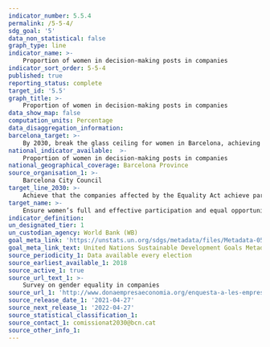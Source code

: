 ```yaml
---
indicator_number: 5.5.4
permalink: /5-5-4/
sdg_goal: '5'
data_non_statistical: false
graph_type: line
indicator_name: >-
    Proportion of women in decision-making posts in companies
indicator_sort_order: 5-5-4
published: true
reporting_status: complete
target_id: '5.5'
graph_title: >-
    Proportion of women in decision-making posts in companies
data_show_map: false
computation_units: Percentage
data_disaggregation_information:
barcelona_target: >-
    By 2030, break the glass ceiling for women in Barcelona, achieving parity in political, economic and social representation and leadership posts>-
national_indicator_available:  >-
    Proportion of women in decision-making posts in companies
national_geographical_coverage: Barcelona Province
source_organisation_1: >-
    Barcelona City Council
target_line_2030: >-
    Achieve that the companies affected by the Equality Act achieve parity in their management boards and executive structure. Target value 2030: Over 40.0%
target_name: >-
    Ensure women’s full and effective participation and equal opportunities for leadership at all levels of decision-making in political, economic and public life
indicator_definition:
un_designated_tier: 1
un_custodian_agency: World Bank (WB)
goal_meta_link: 'https://unstats.un.org/sdgs/metadata/files/Metadata-05-05-02.pdf'
goal_meta_link_text: United Nations Sustainable Development Goals Metadata (pdf 894kB)
source_periodicity_1: Data available every election
source_earliest_available_1: 2018
source_active_1: true
source_url_text_1: >-
    Survey on gender equality in companies 
source_url_1: 'http://www.donaempresaeconomia.org/enquesta-a-les-empreses-sobre-igualtat-de-genere/'
source_release_date_1: '2021-04-27'
source_next_release_1: '2022-04-27'
source_statistical_classification_1: 
source_contact_1: comissionat2030@bcn.cat
source_other_info_1:
---
```

